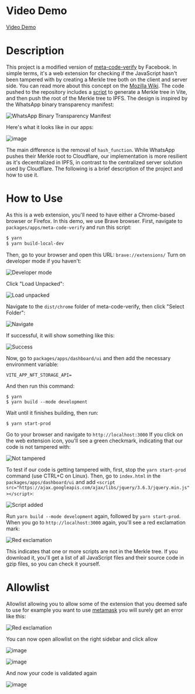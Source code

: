 # Video Demo

[Video Demo](https://www.youtube.com/watch?v=BZfnLPGep-4)

# Description

This project is a modified version of [meta-code-verify](https://github.com/facebookincubator/meta-code-verify) by Facebook. In simple terms, it's a web extension for checking if the JavaScript hasn't been tampered with by creating a Merkle tree both on the client and server side. You can read more about this concept on the [Mozilla Wiki](https://wiki.mozilla.org/Security/Binary_Transparency). The code pushed to the repository includes a [script](https://github.com/spiritbroski/human-protocol/blob/24b39697a51096c9f982b00b44a469b0c11470de/packages/apps/dashboard/ui/scripts/generateMerkleTree.ts) to generate a Merkle tree in Vite, and then push the root of the Merkle tree to IPFS. The design is inspired by the WhatsApp binary transparency manifest:

![WhatsApp Binary Transparency Manifest](https://user-images.githubusercontent.com/62529025/228214669-6cc7446d-e2b1-455f-af94-ebd8f60aba80.png)

Here's what it looks like in our apps:

![image](https://user-images.githubusercontent.com/62529025/233022112-f4de94fd-ec48-4d4b-aa4e-e86a907bcec8.png)

The main difference is the removal of `hash_function`. While WhatsApp pushes their Merkle root to Cloudflare, our implementation is more resilient as it's decentralized in IPFS, in contrast to the centralized server solution used by Cloudflare. The following is a brief description of the project and how to use it.

# How to Use

As this is a web extension, you'll need to have either a Chrome-based browser or Firefox. In this demo, we use Brave browser. First, navigate to `packages/apps/meta-code-verify` and run this script:

```bash
$ yarn
$ yarn build-local-dev
```

Then, go to your browser and open this URL: `brave://extensions/` Turn on developer mode if you haven't:

![Developer mode](https://user-images.githubusercontent.com/62529025/228216854-1e85b3c3-3f13-441f-82c3-ed188dffeed6.png)

Click "Load Unpacked":

![Load unpacked](https://user-images.githubusercontent.com/62529025/228217073-da947a33-e591-48a4-b283-29b258c5128c.png)

Navigate to the `dist/chrome` folder of meta-code-verify, then click "Select Folder":

![Navigate](https://user-images.githubusercontent.com/62529025/228217002-c866ff59-2f32-4c7d-9596-af88e98e0e2b.png)

If successful, it will show something like this:

![Success](https://user-images.githubusercontent.com/62529025/228217415-034622c6-0cf6-46c2-9d58-237ca72d8bf5.png)

Now, go to `packages/apps/dashboard/ui` and then add the necessary environment variable:

```
VITE_APP_NFT_STORAGE_API=
```

And then run this command:

```
$ yarn
$ yarn build --mode development
```

Wait until it finishes building, then run:

```
$ yarn start-prod
```

Go to your browser and navigate to `http://localhost:3000` If you click on the web extension icon, you'll see a green checkmark, indicating that our code is not tampered with:

![Not tampered](https://user-images.githubusercontent.com/62529025/228218083-ea324fe9-fb45-46be-80dc-3ed6a712d983.png)

To test if our code is getting tampered with, first, stop the `yarn start-prod` command (use CTRL+C on Linux). Then, go to `index.html` in the `packages/apps/dashboard/ui` and add `<script src="https://ajax.googleapis.com/ajax/libs/jquery/3.6.3/jquery.min.js"></script>`:

![Script added](https://user-images.githubusercontent.com/62529025/228218787-69c76cbe-fef1-42eb-b917-5fc5c2959048.png)

Run `yarn build --mode development` again, followed by `yarn start-prod`. When you go to `http://localhost:3000` again, you'll see a red exclamation mark:

![Red exclamation](https://user-images.githubusercontent.com/62529025/228222259-d144fd17-0f7d-4a2b-93ff-caf57ae31ced.png)

This indicates that one or more scripts are not in the Merkle tree. If you download it, you'll get a list of all JavaScript files and their source code in gzip files, so you can check it yourself.

# Allowlist

Allowlist allowing you to allow some of the extension that you deemed safe to use for example you want to use [metamask](https://chrome.google.com/webstore/detail/metamask/nkbihfbeogaeaoehlefnkodbefgpgknn?hl=en) you will surely get an error like this:

![Red exclamation](https://user-images.githubusercontent.com/62529025/228222259-d144fd17-0f7d-4a2b-93ff-caf57ae31ced.png)

You can now open allowlist on the right sidebar and click allow

![image](https://user-images.githubusercontent.com/62529025/233215157-4df40b3b-c9b1-49fb-a689-9e41784607e9.png)

![image](https://user-images.githubusercontent.com/62529025/233020636-032fd746-82f5-4974-b2e7-bab0c4f5c76b.png)

And now your code is validated again

![image](https://user-images.githubusercontent.com/62529025/233020950-76945a40-82fa-4f06-8dfa-4f4eeb8093d8.png)

